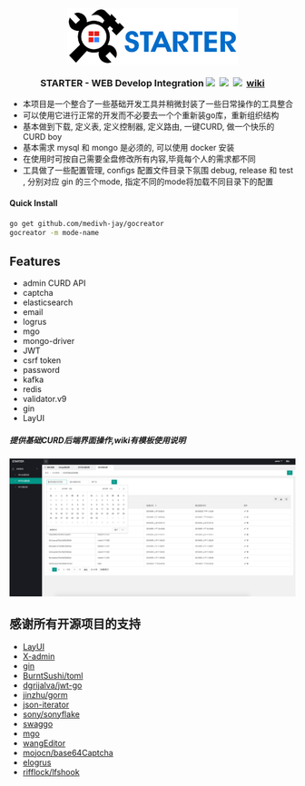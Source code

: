 <p align="center">
<img align="center" src="assets/STARTER-logo.svg" width="300px" />
</p>
<h3 align="center">STARTER - WEB Develop Integration 
  <a href="https://goreportcard.com/report/github.com/medivh-jay/starter"><img src="https://goreportcard.com/badge/github.com/medivh-jay/starter" /></a>&nbsp;
  <a href="https://travis-ci.org/medivh-jay/starter"><img src="https://api.travis-ci.org/medivh-jay/starter.svg?branch=master" /></a>&nbsp;
  <a href="https://godoc.org/github.com/medivh-jay/starter"><img src="https://godoc.org/github.com/medivh-jay/starter?status.svg" /></a>&nbsp;
  <a align="center" href="https://github.com/medivh-jay/starter/wiki/Step-1:%E4%B8%8B%E8%BD%BD%E6%9C%AC%E9%A1%B9%E7%9B%AE">wiki</a></h3>

- 本项目是一个整合了一些基础开发工具并稍微封装了一些日常操作的工具整合
- 可以使用它进行正常的开发而不必要去一个个重新装go库，重新组织结构
- 基本做到下载, 定义表, 定义控制器, 定义路由, 一键CURD, 做一个快乐的CURD boy
- 基本需求  mysql  和 mongo 是必须的, 可以使用 docker 安装
- 在使用时可按自己需要全盘修改所有内容,毕竟每个人的需求都不同
- 工具做了一些配置管理, configs 配置文件目录下氛围  debug, release 和 test , 分别对应 gin 的三个mode, 指定不同的mode将加载不同目录下的配置

#### Quick Install
```bash
go get github.com/medivh-jay/gocreator
gocreator -m mode-name
```

## Features

* admin CURD API 
* captcha 
* elasticsearch 
* email 
* logrus 
* mgo 
* mongo-driver 
* JWT 
* csrf token
* password 
* kafka 
* redis 
* validator.v9 
* gin
* LayUI

##### 提供基础CURD后端界面操作,wiki有模板使用说明
![admin](web/admin/static/images/admin.png)

## 感谢所有开源项目的支持 

- [LayUI](https://www.layui.com/)
- [X-admin](http://x.xuebingsi.com/)
- [gin](https://github.com/gin-gonic/gin)
- [BurntSushi/toml](https://github.com/BurntSushi/toml)
- [dgrijalva/jwt-go](https://github.com/dgrijalva/jwt-go)
- [jinzhu/gorm](https://github.com/jinzhu/gorm)
- [json-iterator](https://github.com/json-iterator/go)
- [sony/sonyflake](https://github.com/sony/sonyflake)
- [swaggo](https://github.com/swaggo)
- [mgo](https://gopkg.in/mgo.v2)
- [wangEditor](http://www.wangeditor.com/index.html)
- [mojocn/base64Captcha](github.com/mojocn/base64Captcha)
- [elogrus](https://github.com/sohlich/elogrus)
- [rifflock/lfshook](https://github.com/rifflock/lfshook)
